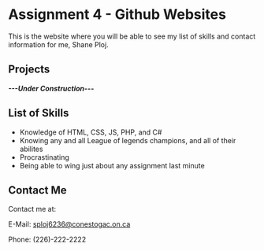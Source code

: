 # Assignment 4 - Github Websites

This is the website where you will be able to see my list of skills and contact information for me, Shane Ploj.

## Projects

_**---Under Construction---**_

## List of Skills

- Knowledge of HTML, CSS, JS, PHP, and C#
- Knowing any and all League of legends champions, and all of their abilites
- Procrastinating
- Being able to wing just about any assignment last minute

## Contact Me
Contact me at:

E-Mail: sploj6236@conestogac.on.ca

Phone: (226)-222-2222
